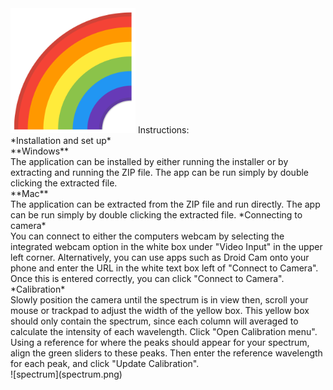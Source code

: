 <img src="assets/icon.png" width="200"/>
Instructions: <br />
*Installation and set up* <br />
**Windows** <br />
The application can be installed by either running the installer or by extracting and running the ZIP file.  The app can be run simply by double clicking the extracted file. <br />
**Mac** <br />
The application can be extracted from the ZIP file and run directly. The app can be run simply by double clicking the extracted file. 
*Connecting to camera* <br />
You can connect to either the computers webcam by selecting the integrated webcam option in the white box under "Video Input" in the upper left corner. Alternatively, you can use apps such as Droid Cam onto your phone and enter the URL in the white text box left of "Connect to Camera". Once this is entered correctly, you can click "Connect to Camera".  <br />
*Calibration* <br />
Slowly position the camera until the spectrum is in view then, scroll your mouse or trackpad to adjust the width of the yellow box. This yellow box should only contain the spectrum, since each column will averaged to calculate the intensity of each wavelength. Click "Open Calibration menu". Using a reference for where the peaks should appear for your spectrum, align the green sliders to these peaks. Then enter the reference wavelength for each peak, and click "Update Calibration". 
<br />![spectrum](spectrum.png)<br />
